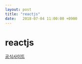```yaml
---
layout: post
title: "reactjs"
date:   2018-07-04 11:00:00 +0900
---
```


reactjs
=======

[공식사이트](https://reactjs.org/)
